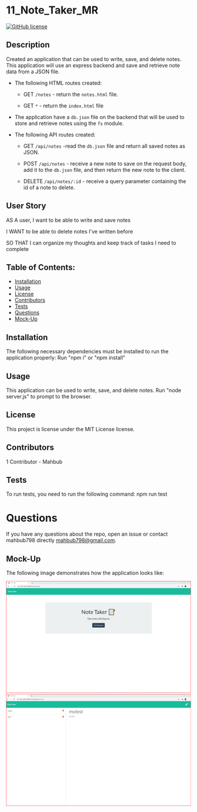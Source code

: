 # 11_Note_Taker_MR


  [![GitHub license](https://img.shields.io/badge/license-MIT-blue.svg)](https://github.com/mahbub798/11_Note_Taker_MR)

## Description

Created an application that can be used to write, save, and delete notes. This application will use an express backend and save and retrieve note data from a JSON file.

* The following HTML routes created:

  * GET `/notes` - return the `notes.html` file.

  * GET `*` - return the `index.html` file

* The application  have a `db.json` file on the backend that will be used to store and retrieve notes using the `fs` module.

* The following API routes created:

  * GET `/api/notes` -read the `db.json` file and return all saved notes as JSON.

  * POST `/api/notes` - receive a new note to save on the request body, add it to the `db.json` file, and then return the new note to the client.

  * DELETE `/api/notes/:id` - receive a query parameter containing the id of a note to delete. 

## User Story

AS A user, I want to be able to write and save notes

I WANT to be able to delete notes I've written before

SO THAT I can organize my thoughts and keep track of tasks I need to complete

  ## Table of Contents:
  
  * [Installation](#installation)
  * [Usage](#usage)
  * [License](#license)
  * [Contributors](#contributors)
  * [Tests](#tests)
  * [Questions](#questions)
  * [Mock-Up](#mock-up)
    
  ## Installation
  
  The following necessary dependencies must be installed to run the application properly: Run "npm i" or "npm install"
  
  ## Usage 
  
  This application can be used to write, save, and delete notes. Run "node server.js" to prompt to the browser.
  
  ## License
  
  This project is license under the MIT License license.
  
  ## Contributors
  1 Contributor - Mahbub
  
  ## Tests
  
  To run tests, you need to run the following command: npm run test

  # Questions

  If you have any questions about the repo, open an issue or contact mahbub798 directly mahbub798@gmail.com.

  ## Mock-Up

The following image demonstrates how the application looks like:

![demo](./Assets/NoteTakerMain.png)
![demo](./Assets/NoteTakerNotes.png)